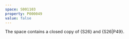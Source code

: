 ```yaml
---
space: S001103
property: P000049
value: false
---
```


The space contains a closed copy of {S26}
and {S26|P49}.
